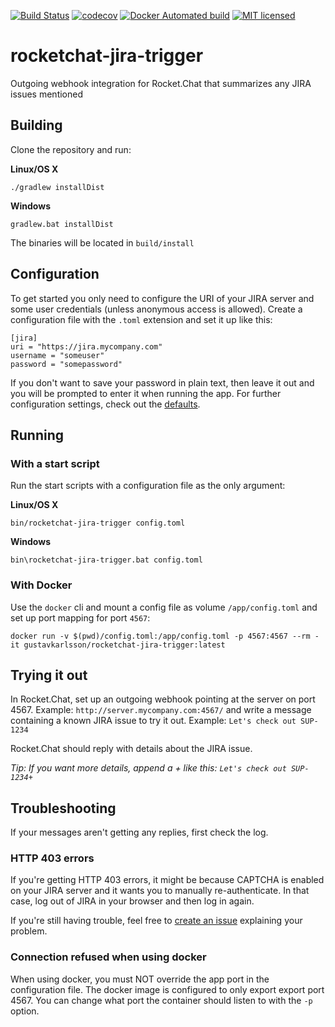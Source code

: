 [![Build Status](https://travis-ci.org/gustavkarlsson/rocketchat-jira-trigger.svg?branch=master)](https://travis-ci.org/gustavkarlsson/rocketchat-jira-trigger)
[![codecov](https://codecov.io/gh/gustavkarlsson/rocketchat-jira-trigger/branch/master/graph/badge.svg)](https://codecov.io/gh/gustavkarlsson/rocketchat-jira-trigger)
[![Docker Automated build](https://img.shields.io/docker/automated/gustavkarlsson/rocketchat-jira-trigger.svg)](https://hub.docker.com/r/gustavkarlsson/rocketchat-jira-trigger)
[![MIT licensed](https://img.shields.io/badge/license-MIT-blue.svg)](https://github.com/gustavkarlsson/rocketchat-jira-trigger/blob/master/LICENSE)

# rocketchat-jira-trigger
Outgoing webhook integration for Rocket.Chat that summarizes any JIRA issues mentioned

## Building
Clone the repository and run:

**Linux/OS X**
```
./gradlew installDist
```
**Windows**
```
gradlew.bat installDist
```
The binaries will be located in `build/install`

## Configuration
To get started you only need to configure the URI of your JIRA server and some user credentials (unless anonymous access is allowed).
Create a configuration file with the `.toml` extension and set it up like this:
```
[jira]
uri = "https://jira.mycompany.com"
username = "someuser"
password = "somepassword"
```
If you don't want to save your password in plain text, then leave it out and you will be prompted to enter it when running the app.
For further configuration settings, check out the [defaults](https://github.com/gustavkarlsson/rocketchat-jira-trigger/blob/master/src/main/resources/defaults.toml).

## Running

### With a start script
Run the start scripts with a configuration file as the only argument:

**Linux/OS X**
```
bin/rocketchat-jira-trigger config.toml
```
**Windows**
```
bin\rocketchat-jira-trigger.bat config.toml
```

### With Docker
Use the `docker` cli and mount a config file as volume `/app/config.toml` and set up port mapping for port `4567`:
```
docker run -v $(pwd)/config.toml:/app/config.toml -p 4567:4567 --rm -it gustavkarlsson/rocketchat-jira-trigger:latest
```

## Trying it out
In Rocket.Chat, set up an outgoing webhook pointing at the server on port 4567. Example: `http://server.mycompany.com:4567/`
and write a message containing a known JIRA issue to try it out. Example: `Let's check out SUP-1234`

Rocket.Chat should reply with details about the JIRA issue.

*Tip: If you want more details, append a + like this: `Let's check out SUP-1234+`*

## Troubleshooting
If your messages aren't getting any replies, first check the log.

### HTTP 403 errors
If you're getting HTTP 403 errors, it might be because CAPTCHA is enabled on your JIRA server and it wants you to manually re-authenticate. In that case, log out of JIRA in your browser and then log in again.

If you're still having trouble, feel free to [create an issue](https://github.com/gustavkarlsson/rocketchat-jira-trigger/issues/new) explaining your problem.

### Connection refused when using docker
When using docker, you must NOT override the app port in the configuration file. The docker image is configured to
only export export port 4567. You can change what port the container should listen to with the `-p` option.
